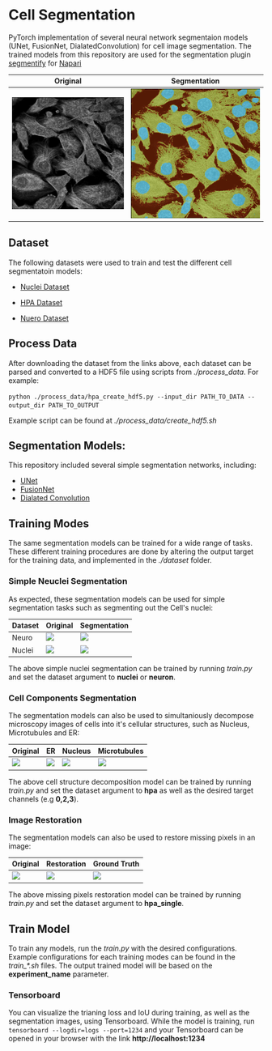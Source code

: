 # Cell Segmentation

PyTorch implementation of several neural network segmentaion models (UNet, FusionNet, DialatedConvolution) for cell image segmentation. The trained models from this repository are used for the segmentation plugin [segmentify](https://github.com/transformify-plugins/segmentify) for [Napari](https://github.com/napari/napari)

| Original | Segmentation |
| --- | --- |
| ![](figs/original.png) | ![](figs/segmentation.png) |

## Dataset

The following datasets were used to train and test the different cell segmentatoin models:

- [Nuclei Dataset](https://www.kaggle.com/c/data-science-bowl-2018/overview)

- [HPA Dataset](https://www.kaggle.com/c/human-protein-atlas-image-classification)

- [Nuero Dataset](http://neurofinder.codeneuro.org/)


## Process Data

After downloading the dataset from the links above, each dataset can be parsed and converted to a HDF5 file using scripts from *./process_data*. For example:

```python ./process_data/hpa_create_hdf5.py --input_dir PATH_TO_DATA --output_dir PATH_TO_OUTPUT```

Example script can be found at *./process_data/create_hdf5.sh*


## Segmentation Models:
This repository included several simple segmentation networks, including:

- [UNet](https://arxiv.org/abs/1505.04597)
- [FusionNet](https://arxiv.org/pdf/1612.05360.pdf)
- [Dialated Convolution](https://arxiv.org/abs/1511.07122)


## Training Modes
The same segmentation models can be trained for a wide range of tasks. These different training procedures are done by altering the output target for the training data, and implemented in the *./dataset* folder. 

### Simple Neuclei Segmentation

As expected, these segmentation models can be used for simple segmentation tasks such as segmenting out the Cell's nuclei:

| Dataset | Original | Segmentation |
| --- | --- | --- |
| Neuro | <img src="https://github.com/marshuang80/CellSegmentation/blob/master/figs/neuro_original.png" width="40%"> | <img src="https://github.com/marshuang80/CellSegmentation/blob/master/figs/neuro_segmentation.png" width="40%"> |
| Nuclei | <img src="https://github.com/marshuang80/CellSegmentation/blob/master/figs/nuclei_original.png" width="40%"> | <img src="https://github.com/marshuang80/CellSegmentation/blob/master/figs/nuclei_segmentation.png" width="40%"> | 

The above simple nuclei segmentation can be trained by running *train.py* and set the dataset argument to **nuclei** or **neuron**.


### Cell Components Segmentation

The segmentation models can also be used to simultaniously decompose microscopy images of cells into it's cellular structures, such as Nucleus, Microtubules and ER: 

| Original | ER | Nucleus | Microtubules | 
| --- | --- | --- | --- |
| ![](figs/hpa_original.png) | ![](figs/er_segmentation.png) | ![](figs/nucleus_segmentation.png) | ![](figs/microtubules_segmentation.png) |

The above cell structure decomposition model can be trained by running *train.py* and set the dataset argument to **hpa** as well as the desired target channels (e.g **0,2,3**). 


### Image Restoration

The segmentation models can also be used to restore missing pixels in an image:

| Original | Restoration | Ground Truth | 
| --- | --- | --- |
| ![](figs/original_restore.png) | ![](figs/results_restore.png) | ![](figs/truth_restore.png) |

The above missing pixels restoration model can be trained by running *train.py* and set the dataset argument to **hpa_single**. 


## Train Model 

To train any models, run the *train.py* with the desired configurations. Example configurations for each training modes can be found in the *train_\*.sh* files. The output trained model will be based on the **experiment_name** parameter. 


### Tensorboard 

You can visualize the trianing loss and IoU during training, as well as the segmentation images, using Tensorboard. While the model is training, run ```tensorboard --logdir=logs --port=1234``` and your Tensorboard can be opened in your browser with the link **http://localhost:1234**
